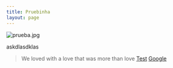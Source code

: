 ```yaml
---
title: Pruebinha
layout: page
---
```


![prueba.jpg](/uploads/prueba.jpg)

askdlasdklas

> We loved with a love that was more than love
[Test](http://www.google.com)
[Google](www.google.com)